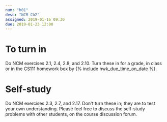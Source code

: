 ```yaml
---
num: "h01"
desc: "NCM Ch2"
assigned: 2019-01-16 09:30
due: 2019-01-23 12:00
---
```


# To turn in

Do NCM exercises 2.1, 2.4, 2.8, and 2.10.  Turn these in for a grade, in class
or in the CS111 homework box by {% include hwk_due_time_on_date %}.

# Self-study

Do NCM exercises 2.3, 2.7, and 2.17.  Don't turn these in;
they are to test your own understanding.  Please feel free to discuss
the self-study problems with other students, on the course discussion
forum.


